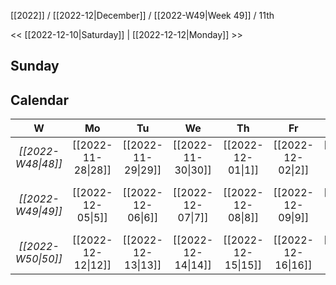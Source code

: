 [[2022]] / [[2022-12|December]] / [[2022-W49|Week 49]] / 11th

<< [[2022-12-10|Saturday]]  |  [[2022-12-12|Monday]]   >>︎

## Sunday

## Calendar
| W  | Mo | Tu | We | Th | Fr | Sa | Su |
|:--:|:--:|:--:|:--:|:--:|:--:|:--:|:--:|
| *[[2022-W48\|48]]* | [[2022-11-28\|28]] | [[2022-11-29\|29]] | [[2022-11-30\|30]] | [[2022-12-01\|1]]  | [[2022-12-02\|2]]  | [[2022-12-03\|3]]  | [[2022-12-04\|4]]  |
| *[[2022-W49\|49]]* | [[2022-12-05\|5]]  | [[2022-12-06\|6]]  | [[2022-12-07\|7]]  | [[2022-12-08\|8]]  | [[2022-12-09\|9]]  | [[2022-12-10\|10]] | ==**[[2022-12-11\|11]]**== |
| *[[2022-W50\|50]]* | [[2022-12-12\|12]] | [[2022-12-13\|13]] | [[2022-12-14\|14]] | [[2022-12-15\|15]] | [[2022-12-16\|16]] | [[2022-12-17\|17]] | [[2022-12-18\|18]] |
